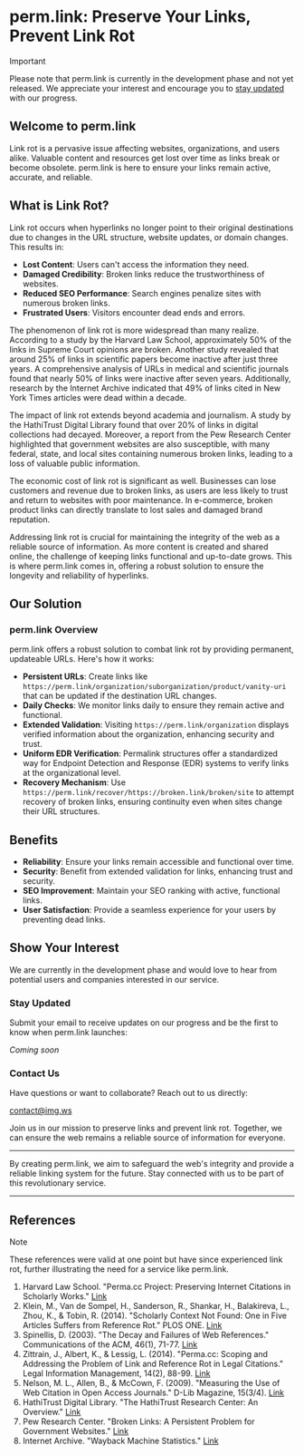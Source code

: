 # perm.link: Preserve Your Links, Prevent Link Rot

> [!IMPORTANT]
> Please note that perm.link is currently in the development phase and not yet released. We appreciate your interest and encourage you to [stay updated](#show-your-interest) with our progress.

## Welcome to perm.link

Link rot is a pervasive issue affecting websites, organizations, and users alike. Valuable content and resources get lost over time as links break or become obsolete. perm.link is here to ensure your links remain active, accurate, and reliable.

## What is Link Rot?

Link rot occurs when hyperlinks no longer point to their original destinations due to changes in the URL structure, website updates, or domain changes. This results in:

- **Lost Content**: Users can't access the information they need.
- **Damaged Credibility**: Broken links reduce the trustworthiness of websites.
- **Reduced SEO Performance**: Search engines penalize sites with numerous broken links.
- **Frustrated Users**: Visitors encounter dead ends and errors.

The phenomenon of link rot is more widespread than many realize. According to a study by the Harvard Law School, approximately 50% of the links in Supreme Court opinions are broken. Another study revealed that around 25% of links in scientific papers become inactive after just three years. A comprehensive analysis of URLs in medical and scientific journals found that nearly 50% of links were inactive after seven years. Additionally, research by the Internet Archive indicated that 49% of links cited in New York Times articles were dead within a decade.

The impact of link rot extends beyond academia and journalism. A study by the HathiTrust Digital Library found that over 20% of links in digital collections had decayed. Moreover, a report from the Pew Research Center highlighted that government websites are also susceptible, with many federal, state, and local sites containing numerous broken links, leading to a loss of valuable public information.

The economic cost of link rot is significant as well. Businesses can lose customers and revenue due to broken links, as users are less likely to trust and return to websites with poor maintenance. In e-commerce, broken product links can directly translate to lost sales and damaged brand reputation.

Addressing link rot is crucial for maintaining the integrity of the web as a reliable source of information. As more content is created and shared online, the challenge of keeping links functional and up-to-date grows. This is where perm.link comes in, offering a robust solution to ensure the longevity and reliability of hyperlinks.

## Our Solution

### perm.link Overview

perm.link offers a robust solution to combat link rot by providing permanent, updateable URLs. Here's how it works:

- **Persistent URLs**: Create links like `https://perm.link/organization/suborganization/product/vanity-uri` that can be updated if the destination URL changes.
- **Daily Checks**: We monitor links daily to ensure they remain active and functional.
- **Extended Validation**: Visiting `https://perm.link/organization` displays verified information about the organization, enhancing security and trust.
- **Uniform EDR Verification**: Permalink structures offer a standardized way for Endpoint Detection and Response (EDR) systems to verify links at the organizational level.
- **Recovery Mechanism**: Use `https://perm.link/recover/https://broken.link/broken/site` to attempt recovery of broken links, ensuring continuity even when sites change their URL structures.

## Benefits

- **Reliability**: Ensure your links remain accessible and functional over time.
- **Security**: Benefit from extended validation for links, enhancing trust and security.
- **SEO Improvement**: Maintain your SEO ranking with active, functional links.
- **User Satisfaction**: Provide a seamless experience for your users by preventing dead links.

## Show Your Interest

We are currently in the development phase and would love to hear from potential users and companies interested in our service.

### Stay Updated

Submit your email to receive updates on our progress and be the first to know when perm.link launches:

*Coming soon*

### Contact Us

Have questions or want to collaborate? Reach out to us directly:

<!-- TODO: Change to contact@perm.link once infrastructure is set up -->
contact@img.ws

Join us in our mission to preserve links and prevent link rot. Together, we can ensure the web remains a reliable source of information for everyone.

---

<!-- TODO: Add content on release
### perm.link: Making the Web More Reliable

Footer with Social Media Links, Contact Information, and Legal Notices]

---
TODO -->
By creating perm.link, we aim to safeguard the web's integrity and provide a reliable linking system for the future. Stay connected with us to be part of this revolutionary service.

---

## References

> [!NOTE]
> These references were valid at one point but have since experienced link rot, further illustrating the need for a service like perm.link.

1. Harvard Law School. "Perma.cc Project: Preserving Internet Citations in Scholarly Works." [Link](https://perma.cc/)
2. Klein, M., Van de Sompel, H., Sanderson, R., Shankar, H., Balakireva, L., Zhou, K., & Tobin, R. (2014). "Scholarly Context Not Found: One in Five Articles Suffers from Reference Rot." PLOS ONE. [Link](https://journals.plos.org/plosone/article?id=10.1371/journal.pone.0115253)
3. Spinellis, D. (2003). "The Decay and Failures of Web References." Communications of the ACM, 46(1), 71-77. [Link](https://dl.acm.org/doi/10.1145/602421.602422)
4. Zittrain, J., Albert, K., & Lessig, L. (2014). "Perma.cc: Scoping and Addressing the Problem of Link and Reference Rot in Legal Citations." Legal Information Management, 14(2), 88-99. [Link](https://www.cambridge.org/core/journals/legal-information-management/article/permacloud-permacloud-scoping-and-addressing-the-problem-of-link-and-reference-rot-in-legal-citations/A670134206C5401F920D1C55C7C94B8B)
5. Nelson, M. L., Allen, B., & McCown, F. (2009). "Measuring the Use of Web Citation in Open Access Journals." D-Lib Magazine, 15(3/4). [Link](https://www.dlib.org/dlib/march09/mccown/03mccown.html)
6. HathiTrust Digital Library. "The HathiTrust Research Center: An Overview." [Link](https://www.hathitrust.org/)
7. Pew Research Center. "Broken Links: A Persistent Problem for Government Websites." [Link](https://www.pewresearch.org/)
8. Internet Archive. "Wayback Machine Statistics." [Link](https://archive.org/web/)
